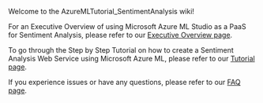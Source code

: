 Welcome to the AzureMLTutorial_SentimentAnalysis wiki!

For an Executive Overview of using Microsoft Azure ML Studio as a PaaS for Sentiment Analysis, please refer to our [Executive Overview page](https://github.com/cShellinc/AzureMLTutorial_SentimentAnalysis/wiki/Executive-Overview-of-Microsoft-Azure-ML-Studio---for-use-in-Sentiment-Analysis).

To go through the Step by Step Tutorial on how to create a Sentiment Analysis Web Service using Microsoft Azure ML, please refer to our [Tutorial page](https://github.com/cShellinc/AzureMLTutorial_SentimentAnalysis/wiki/Microsoft-Azure-ML-Studio---Sentiment-Analysis-Tutorial).

If you experience issues or have any questions, please refer to our [FAQ page](https://github.com/cShellinc/AzureMLTutorial_SentimentAnalysis/wiki/FAQs).
